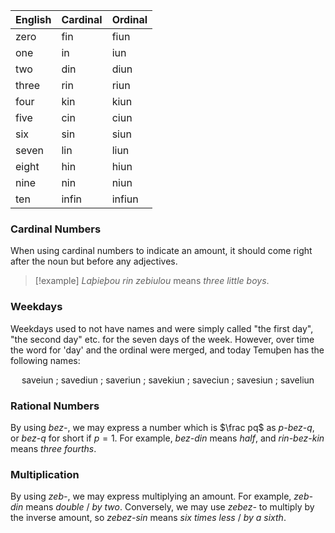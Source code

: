 
| English | Cardinal | Ordinal |
| ------- | -------- | ------- |
| zero    | fin      | fiun    |
| one     | in       | iun     |
| two     | din      | diun    |
| three   | rin      | riun    |
| four    | kin      | kiun    |
| five    | cin      | ciun    |
| six     | sin      | siun    |
| seven   | lin      | liun    |
| eight   | hin      | hiun    |
| nine    | nin      | niun    |
| ten     | infin    | infiun  |
### Cardinal Numbers

When using cardinal numbers to indicate an amount, it should come right after the noun but before any adjectives. 
>[!example]
>*Laþieþou rin zebiulou* means *three little boys*.

### Weekdays

Weekdays used to not have names and were simply called "the first day", "the second day" etc. for the seven days of the week. However, over time the word for 'day' and the ordinal were merged, and today Temuþen has the following names:
<p style="text-align:center;">saveiun ; savediun ; saveriun ; savekiun ; saveciun ; savesiun ; saveliun</p>

### Rational Numbers

By using _bez-_, we may express a number which is $\frac pq$ as _p-bez-q_, or _bez-q_ for short if $p=1$. For example, _bez-din_ means _half_, and _rin-bez-kin_ means _three fourths_.

### Multiplication

By using _zeb-_, we may express multiplying an amount. For example, _zeb-din_ means _double_ / _by two_. Conversely, we may use _zebez-_ to multiply by the inverse amount, so _zebez-sin_ means _six times less_ / _by a sixth_.